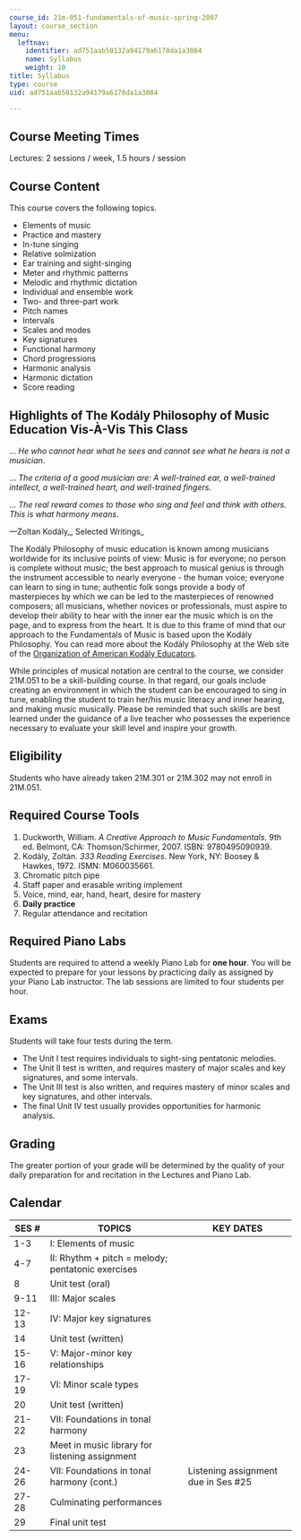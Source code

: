 ```yaml
---
course_id: 21m-051-fundamentals-of-music-spring-2007
layout: course_section
menu:
  leftnav:
    identifier: ad751aab50132a94179a6178da1a3084
    name: Syllabus
    weight: 10
title: Syllabus
type: course
uid: ad751aab50132a94179a6178da1a3084

---
```


Course Meeting Times
--------------------

Lectures: 2 sessions / week, 1.5 hours / session

Course Content
--------------

This course covers the following topics.

*   Elements of music
*   Practice and mastery
*   In-tune singing
*   Relative solmization
*   Ear training and sight-singing
*   Meter and rhythmic patterns
*   Melodic and rhythmic dictation
*   Individual and ensemble work
*   Two- and three-part work
*   Pitch names
*   Intervals
*   Scales and modes
*   Key signatures
*   Functional harmony
*   Chord progressions
*   Harmonic analysis
*   Harmonic dictation
*   Score reading

Highlights of The Kodály Philosophy of Music Education Vis-À-Vis This Class
---------------------------------------------------------------------------

... _He who cannot hear what he sees and cannot see what he hears is not a musician_.

... _The criteria of a good musician are: A well-trained ear, a well-trained intellect, a well-trained heart, and well-trained fingers_.

... _The real reward comes to those who sing and feel and think with others. This is what harmony means_.

—Zoltan Kodály_, Selected Writings_

The Kodály Philosophy of music education is known among musicians worldwide for its inclusive points of view: Music is for everyone; no person is complete without music; the best approach to musical genius is through the instrument accessible to nearly everyone - the human voice; everyone can learn to sing in tune; authentic folk songs provide a body of masterpieces by which we can be led to the masterpieces of renowned composers; all musicians, whether novices or professionals, must aspire to develop their ability to hear with the inner ear the music which is on the page, and to express from the heart. It is due to this frame of mind that our approach to the Fundamentals of Music is based upon the Kodály Philosophy. You can read more about the Kodály Philosophy at the Web site of the [Organization of American Kodály Educators](http://www.oake.org/).

While principles of musical notation are central to the course, we consider 21M.051 to be a skill-building course. In that regard, our goals include creating an environment in which the student can be encouraged to sing in tune, enabling the student to train her/his music literacy and inner hearing, and making music musically. Please be reminded that such skills are best learned under the guidance of a live teacher who possesses the experience necessary to evaluate your skill level and inspire your growth.

Eligibility
-----------

Students who have already taken 21M.301 or 21M.302 may not enroll in 21M.051.

Required Course Tools
---------------------

1.  Duckworth, William. _A Creative Approach to Music Fundamentals_. 9th ed. Belmont, CA: Thomson/Schirmer, 2007. ISBN: 9780495090939.
2.  Kodály, Zoltán. _333 Reading Exercises_. New York, NY: Boosey & Hawkes, 1972. ISMN: M060035661.
3.  Chromatic pitch pipe
4.  Staff paper and erasable writing implement
5.  Voice, mind, ear, hand, heart, desire for mastery
6.  **Daily practice**
7.  Regular attendance and recitation

Required Piano Labs
-------------------

Students are required to attend a weekly Piano Lab for **one hour**. You will be expected to prepare for your lessons by practicing daily as assigned by your Piano Lab instructor. The lab sessions are limited to four students per hour.

Exams
-----

Students will take four tests during the term.

*   The Unit I test requires individuals to sight-sing pentatonic melodies.
*   The Unit II test is written, and requires mastery of major scales and key signatures, and some intervals.
*   The Unit III test is also written, and requires mastery of minor scales and key signatures, and other intervals.
*   The final Unit IV test usually provides opportunities for harmonic analysis.

Grading
-------

The greater portion of your grade will be determined by the quality of your daily preparation for and recitation in the Lectures and Piano Lab.

Calendar
--------

| SES # | TOPICS | KEY DATES |
| --- | --- | --- |
| 1-3 | I: Elements of music | &nbsp; |
| 4-7 | II: Rhythm + pitch = melody; pentatonic exercises | &nbsp; |
| 8 | Unit test (oral) | &nbsp; |
| 9-11 | III: Major scales | &nbsp; |
| 12-13 | IV: Major key signatures | &nbsp; |
| 14 | Unit test (written) | &nbsp; |
| 15-16 | V: Major-minor key relationships | &nbsp; |
| 17-19 | VI: Minor scale types | &nbsp; |
| 20 | Unit test (written) | &nbsp; |
| 21-22 | VII: Foundations in tonal harmony | &nbsp; |
| 23 | Meet in music library for listening assignment | &nbsp; |
| 24-26 | VII: Foundations in tonal harmony (cont.) | Listening assignment due in Ses #25 |
| 27-28 | Culminating performances | &nbsp; |
| 29 | Final unit test |